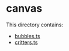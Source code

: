 # canvas

This directory contains:

- [bubbles.ts](src/lib/canvas/bubbles.ts)
- [critters.ts](src/lib/canvas/critters.ts)